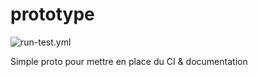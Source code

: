 # prototype

![run-test.yml](https://github.com/ThomasDeruel/vue3-cicd-prototype/workflows/run-test.yml/badge.svg?branch=dev)

Simple proto pour mettre en place du CI & documentation

